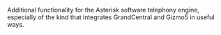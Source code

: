Additional functionality for the Asterisk software telephony engine, especially of the kind that integrates GrandCentral and Gizmo5 in useful ways.